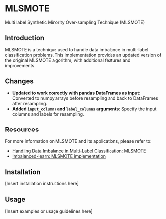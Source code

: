 # MLSMOTE
Multi label Synthetic Minority Over-sampling Technique (MLSMOTE)

## Introduction
MLSMOTE is a technique used to handle data imbalance in multi-label classification problems. This implementation provides an updated version of the original MLSMOTE algorithm, with additional features and improvements.

## Changes
* **Updated to work correctly with pandas DataFrames as input**: Converted to numpy arrays before resampling and back to DataFrames after resampling.
* **Added `input_columns` and `label_columns` arguments**: Specify the input columns and labels for resampling.

## Resources
For more information on MLSMOTE and its applications, please refer to:
* [Handling Data Imbalance in Multi-Label Classification: MLSMOTE](https://medium.com/thecyphy/handling-data-imbalance-in-multi-label-classification-mlsmote-531155416b87)
* [Imbalanced-learn: MLSMOTE implementation](https://github.com/scikit-learn-contrib/imbalanced-learn/blob/70e1f966414cdf9425d764c52a0a92d99c732051/imblearn/over_sampling/_mlsmote.py)

## Installation
[Insert installation instructions here]

## Usage
[Insert examples or usage guidelines here]
